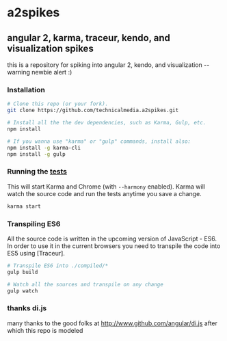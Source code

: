 a2spikes
========

## angular 2, karma, traceur, kendo, and visualization spikes

this is a repository for spiking into angular 2, kendo, and visualization  --warning newbie alert :)

### Installation
```bash
# Clone this repo (or your fork).
git clone https://github.com/technicalmedia.a2spikes.git

# Install all the the dev dependencies, such as Karma, Gulp, etc.
npm install

# If you wanna use "karma" or "gulp" commands, install also:
npm install -g karma-cli
npm install -g gulp
```

### Running the [tests](./test/)
This will start Karma and Chrome (with `--harmony` enabled). Karma will watch the source code and run the tests anytime you save a change.

```bash
karma start
```

### Transpiling ES6
All the source code is written in the upcoming version of JavaScript - ES6. In order to use it in the current browsers you need to transpile the code into ES5 using [Traceur].


```bash
# Transpile ES6 into ./compiled/*
gulp build

# Watch all the sources and transpile on any change
gulp watch
```

### thanks di.js

many thanks to the good folks at http://www.github.com/angular/di.js after which this repo is modeled